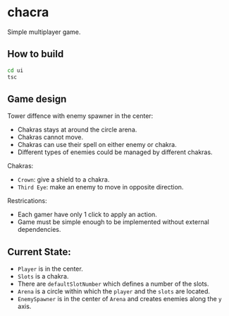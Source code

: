 # chacra

Simple multiplayer game.

## How to build

```bash
cd ui
tsc
```

## Game design

Tower diffence with enemy spawner in the center:
* Chakras stays at around the circle arena.
* Chakras cannot move.
* Chakras can use their spell on either enemy or chakra.
* Different types of enemies could be managed by different chakras.

Chakras:
* `Crown`: give a shield to a chakra.
* `Third Eye`: make an enemy to move in opposite direction.

Restrications:
* Each gamer have only 1 click to apply an action.
* Game must be simple enough to be implemented without external dependencies.

## Current State:

* `Player` is in the center.
* `Slots` is a chakra.
* There are `defaultSlotNumber` which defines a number of the slots.
* `Arena` is a circle within which the `player` and the `slots` are located.
* `EnemySpawner` is in the center of `Arena` and creates enemies along the `y` axis.
